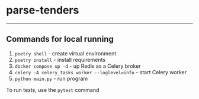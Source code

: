 # parse-tenders

---

## Commands for local running
1. `poetry shell` - create virtual environment
2. `poetry install` - install requirements
3. `docker compose up -d` - up Redis as a Celery broker
3. `celery -A celery_tasks worker --loglevel=info` - start Celery worker
4. `python main.py` - run program

To run tests, use the `pytest` command
